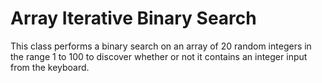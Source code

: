 # Array Iterative Binary Search
 This class performs a binary search on an array of 20 random integers in the range 1 to 100 to discover whether or not it contains an integer input from the keyboard.
